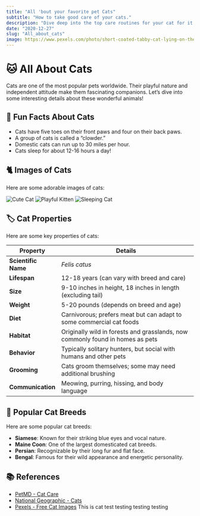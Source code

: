 ```yaml
---
title: "All 'bout your favorite pet Cats"
subtitle: "How to take good care of your cats."
description: "Dive deep into the top care routines for your cat for it matters to them more than it matters to you" 
date: "2020-12-27"
slug: "All_about_cats"
image: https://www.pexels.com/photo/short-coated-tabby-cat-lying-on-the-carpet-53982/
---
```





# 🐱 All About Cats

Cats are one of the most popular pets worldwide. Their playful nature and independent attitude make them fascinating companions. Let’s dive into some interesting details about these wonderful animals!

## 🐾 Fun Facts About Cats

- Cats have five toes on their front paws and four on their back paws.
- A group of cats is called a “clowder.”
- Domestic cats can run up to 30 miles per hour.
- Cats sleep for about 12-16 hours a day!

## 🐈 Images of Cats

Here are some adorable images of cats:

![Cute Cat](https://www.pexels.com/photo/short-coated-tabby-cat-lying-on-the-carpet-53982/)
![Playful Kitten](https://www.pexels.com/photo/close-up-photo-of-brown-tabby-cat-4391390/)
![Sleeping Cat](https://www.pexels.com/photo/cat-lying-on-white-pillow-1247117/)

## 🏷️ Cat Properties

Here are some key properties of cats:

| Property          | Details                                               |
|-------------------|-------------------------------------------------------|
| **Scientific Name**| *Felis catus*                                        |
| **Lifespan**      | 12-18 years (can vary with breed and care)          |
| **Size**          | 9-10 inches in height, 18 inches in length (excluding tail) |
| **Weight**        | 5-20 pounds (depends on breed and age)               |
| **Diet**          | Carnivorous; prefers meat but can adapt to some commercial cat foods |
| **Habitat**       | Originally wild in forests and grasslands, now commonly found in homes as pets |
| **Behavior**      | Typically solitary hunters, but social with humans and other pets |
| **Grooming**      | Cats groom themselves; some may need additional brushing |
| **Communication** | Meowing, purring, hissing, and body language          |

## 🐾 Popular Cat Breeds

Here are some popular cat breeds:

- **Siamese**: Known for their striking blue eyes and vocal nature.
- **Maine Coon**: One of the largest domesticated cat breeds.
- **Persian**: Recognizable by their long fur and flat face.
- **Bengal**: Famous for their wild appearance and energetic personality.

## 📚 References

- [PetMD - Cat Care](https://www.petmd.com/cat)
- [National Geographic - Cats](https://www.nationalgeographic.com/animals/mammals/group/cats/)
- [Pexels - Free Cat Images](https://www.pexels.com/search/cat/)
T h i s   i s   c a t   t e s t  
 t e s t i n g   t e s t i n g   t e s t i n g  
 